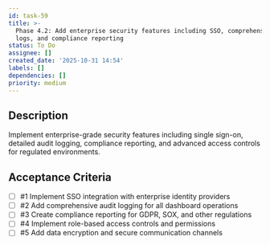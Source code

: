 ```yaml
---
id: task-59
title: >-
  Phase 4.2: Add enterprise security features including SSO, comprehensive audit
  logs, and compliance reporting
status: To Do
assignee: []
created_date: '2025-10-31 14:54'
labels: []
dependencies: []
priority: medium
---
```


## Description

<!-- SECTION:DESCRIPTION:BEGIN -->
Implement enterprise-grade security features including single sign-on, detailed audit logging, compliance reporting, and advanced access controls for regulated environments.
<!-- SECTION:DESCRIPTION:END -->

## Acceptance Criteria
<!-- AC:BEGIN -->
- [ ] #1 Implement SSO integration with enterprise identity providers
- [ ] #2 Add comprehensive audit logging for all dashboard operations
- [ ] #3 Create compliance reporting for GDPR, SOX, and other regulations
- [ ] #4 Implement role-based access controls and permissions
- [ ] #5 Add data encryption and secure communication channels
<!-- AC:END -->
